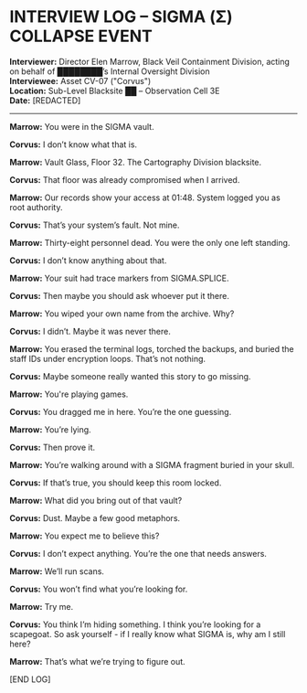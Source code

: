 
# INTERVIEW LOG – SIGMA (Σ) COLLAPSE EVENT

**Interviewer:** Director Elen Marrow, Black Veil Containment Division, acting on behalf of ████████’s Internal Oversight Division  
**Interviewee:** Asset CV-07 ("Corvus")  
**Location:** Sub-Level Blacksite ██ – Observation Cell 3E  
**Date:** [REDACTED]

---
**Marrow:** You were in the SIGMA vault.

**Corvus:** I don’t know what that is.

**Marrow:** Vault Glass, Floor 32. The Cartography Division blacksite.

**Corvus:** That floor was already compromised when I arrived.

**Marrow:** Our records show your access at 01:48. System logged you as root authority.

**Corvus:** That’s your system’s fault. Not mine.

**Marrow:** Thirty-eight personnel dead. You were the only one left standing.

**Corvus:** I don’t know anything about that.

**Marrow:** Your suit had trace markers from SIGMA.SPLICE.

**Corvus:** Then maybe you should ask whoever put it there.

**Marrow:** You wiped your own name from the archive. Why?

**Corvus:** I didn’t. Maybe it was never there.

**Marrow:** You erased the terminal logs, torched the backups, and buried the staff IDs under encryption loops. That’s not nothing.

**Corvus:** Maybe someone really wanted this story to go missing.

**Marrow:** You're playing games.

**Corvus:** You dragged me in here. You’re the one guessing.

**Marrow:** You’re lying.

**Corvus:** Then prove it.

**Marrow:** You’re walking around with a SIGMA fragment buried in your skull.

**Corvus:** If that’s true, you should keep this room locked.

**Marrow:** What did you bring out of that vault?

**Corvus:** Dust. Maybe a few good metaphors.

**Marrow:** You expect me to believe this?

**Corvus:** I don’t expect anything. You’re the one that needs answers.

**Marrow:** We’ll run scans.

**Corvus:** You won’t find what you’re looking for.

**Marrow:** Try me.

**Corvus:** You think I’m hiding something. I think you’re looking for a scapegoat. So ask yourself - if I really know what SIGMA is, why am I still here?

**Marrow:** That’s what we’re trying to figure out.

[END LOG]
